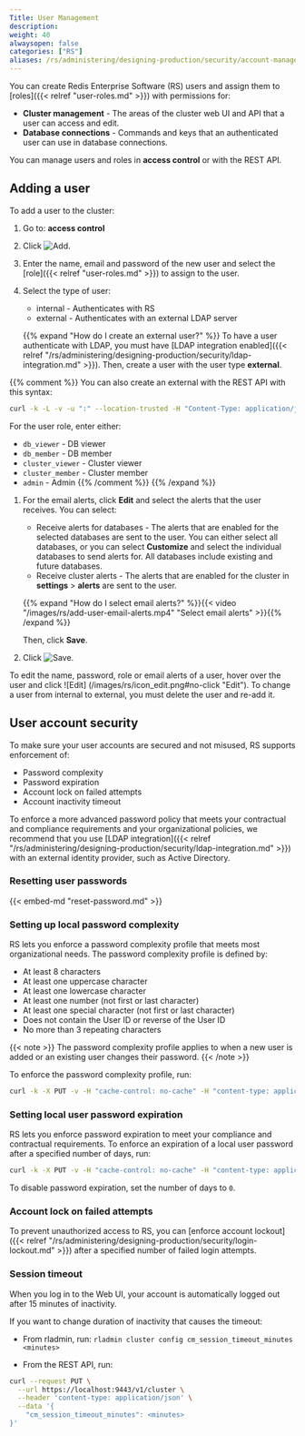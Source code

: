 ```yaml
---
Title: User Management
description:
weight: 40
alwaysopen: false
categories: ["RS"]
aliases: /rs/administering/designing-production/security/account-management/
---
```

You can create Redis Enterprise Software (RS) users and assign them to [roles]({{< relref "user-roles.md" >}}) with permissions for:

- **Cluster management** - The areas of the cluster web UI and API that a user can access and edit.
- **Database connections** - Commands and keys that an authenticated user can use in database connections.

You can manage users and roles in **access control** or with the REST API.

## Adding a user

To add a user to the cluster:

1. Go to: **access control**
1. Click ![Add](/images/rs/icon_add.png#no-click "Add").
1. Enter the name, email and password of the new user and select the [role]({{< relref "user-roles.md" >}}) to assign to the user.
1. Select the type of user:
    - internal - Authenticates with RS
    - external - Authenticates with an external LDAP server

    {{% expand "How do I create an external user?" %}}
To have a user authenticate with LDAP, you must have [LDAP integration
enabled]({{< relref "/rs/administering/designing-production/security/ldap-integration.md" >}}).
Then, create a user with the user type **external**.

{{% comment %}}
You can also create an external with the REST API with this syntax:

```sh
curl -k -L -v -u ":" --location-trusted -H "Content-Type: application/json" -X POST https://<RS_server_address>:9443/v1/users -d "{"auth_method": "external", "name": "<username>", "role": "<user_role>"}"
```

For the user role, enter either:

- `db_viewer` - DB viewer
- `db_member` - DB member
- `cluster_viewer` - Cluster viewer
- `cluster_member` - Cluster member
- `admin` - Admin
{{% /comment %}}
    {{% /expand %}}

1. For the email alerts, click **Edit** and select the alerts that the user receives.
    You can select:
    - Receive alerts for databases - The alerts that are enabled for the selected databases are sent to
      the user. You can either select all databases, or you can select **Customize** and select the
      individual databases to send alerts for.
      All databases include existing and future databases.
    - Receive cluster alerts - The alerts that are enabled for the cluster in **settings** > **alerts** are sent to the user.

    {{% expand "How do I select email alerts?" %}}{{< video "/images/rs/add-user-email-alerts.mp4" "Select email alerts" >}}{{% /expand %}}

    Then, click **Save**.
1. Click ![Save](/images/rs/icon_save.png#no-click "Save").

To edit the name, password, role or email alerts of a user, hover over the user and click ![Edit]
(/images/rs/icon_edit.png#no-click "Edit"). To change a user from internal to external, you must
delete the user and re-add it.

## User account security

To make sure your user accounts are secured and not misused, RS supports enforcement of:

- Password complexity
- Password expiration
- Account lock on failed attempts
- Account inactivity timeout

To enforce a more advanced password policy that meets your contractual and compliance requirements and your organizational policies,
we recommend that you use [LDAP integration]({{< relref "/rs/administering/designing-production/security/ldap-integration.md" >}}) with an external identity provider, such as Active Directory.

### Resetting user passwords

{{< embed-md "reset-password.md" >}}

### Setting up local password complexity

RS lets you enforce a password complexity profile that meets most organizational needs.
The password complexity profile is defined by:

- At least 8 characters
- At least one uppercase character
- At least one lowercase character
- At least one number (not first or last character)
- At least one special character (not first or last character)
- Does not contain the User ID or reverse of the User ID
- No more than 3 repeating characters

{{< note >}}
The password complexity profile applies to when a new user is added or an existing user changes their password.
{{< /note >}}

To enforce the password complexity profile, run:

```sh
curl -k -X PUT -v -H "cache-control: no-cache" -H "content-type: application/json" -u "<administrator-user-email>:<password>" -d '{"password_complexity":true}' https://<RS_server_address>:9443/v1/cluster
```

### Setting local user password expiration

RS lets you enforce password expiration to meet your compliance and contractual requirements.
To enforce an expiration of a local user password after a specified number of days, run:

```sh
curl -k -X PUT -v -H "cache-control: no-cache" -H "content-type: application/json" -u "<administrator_user>:<password>" -d '{"password_expiration_duration":<number_of_days>}' https://<RS_server_address>:9443/v1/cluster
```

To disable password expiration, set the number of days to `0`.

### Account lock on failed attempts

To prevent unauthorized access to RS, you can [enforce account lockout]({{< relref "/rs/administering/designing-production/security/login-lockout.md" >}})
after a specified number of failed login attempts.

### Session timeout

When you log in to the Web UI, your account is automatically logged out after 15 minutes of inactivity.

If you want to change duration of inactivity that causes the timeout:

- From rladmin, run: `rladmin cluster config cm_session_timeout_minutes <minutes>`

- From the REST API, run:

```sh
curl --request PUT \
  --url https://localhost:9443/v1/cluster \
  --header 'content-type: application/json' \
  --data '{
	"cm_session_timeout_minutes": <minutes>
}'
```
